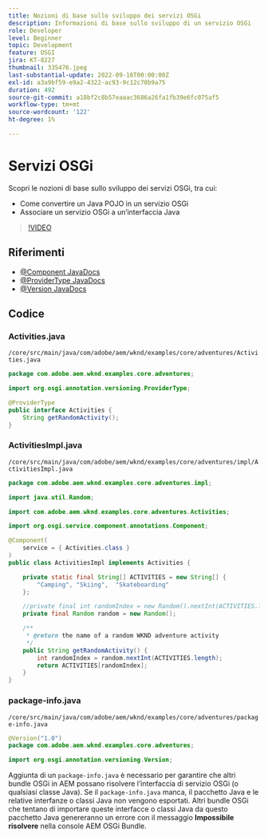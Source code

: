 ```yaml
---
title: Nozioni di base sullo sviluppo dei servizi OSGi
description: Informazioni di base sullo sviluppo di un servizio OSGi
role: Developer
level: Beginner
topic: Development
feature: OSGI
jira: KT-8227
thumbnail: 335476.jpeg
last-substantial-update: 2022-09-16T00:00:00Z
exl-id: a3a9bf59-e9a2-4322-ac93-9c12c70b9a75
duration: 492
source-git-commit: a18bf2c8b57eaaac3686a26fa1fb39e6fc075af5
workflow-type: tm+mt
source-wordcount: '122'
ht-degree: 1%

---
```


# Servizi OSGi

Scopri le nozioni di base sullo sviluppo dei servizi OSGi, tra cui:

+ Come convertire un Java POJO in un servizio OSGi
+ Associare un servizio OSGi a un’interfaccia Java

>[!VIDEO](https://video.tv.adobe.com/v/335476?quality=12&learn=on)

## Riferimenti

+ [@Component JavaDocs](https://javadoc.io/doc/com.adobe.aem/aem-sdk-api/latest/org/osgi/service/component/annotations/Component.html)
+ [@ProviderType JavaDocs](https://javadoc.io/doc/com.adobe.aem/aem-sdk-api/latest/org/osgi/annotation/versioning/ProviderType.html)
+ [@Version JavaDocs](https://javadoc.io/doc/com.adobe.aem/aem-sdk-api/latest/org/osgi/annotation/versioning/Version.html)

## Codice

### Activities.java

`/core/src/main/java/com/adobe/aem/wknd/examples/core/adventures/Activities.java`

```java
package com.adobe.aem.wknd.examples.core.adventures;

import org.osgi.annotation.versioning.ProviderType;

@ProviderType
public interface Activities {    
    String getRandomActivity();
}
```

### ActivitiesImpl.java

`/core/src/main/java/com/adobe/aem/wknd/examples/core/adventures/impl/ActivitiesImpl.java`

```java
package com.adobe.aem.wknd.examples.core.adventures.impl;

import java.util.Random;

import com.adobe.aem.wknd.examples.core.adventures.Activities;

import org.osgi.service.component.annotations.Component;

@Component(
    service = { Activities.class }
)
public class ActivitiesImpl implements Activities {

    private static final String[] ACTIVITIES = new String[] { 
        "Camping", "Skiing",  "Skateboarding"
    };

    //private final int randomIndex = new Random().nextInt(ACTIVITIES.length);
    private final Random random = new Random();

    /**
     * @return the name of a random WKND adventure activity
     */
    public String getRandomActivity() {
        int randomIndex = random.nextInt(ACTIVITIES.length);
        return ACTIVITIES[randomIndex];
    }    
}
```

### package-info.java

`/core/src/main/java/com/adobe/aem/wknd/examples/core/adventures/package-info.java`

```java
@Version("1.0")
package com.adobe.aem.wknd.examples.core.adventures;

import org.osgi.annotation.versioning.Version;
```

Aggiunta di un `package-info.java` è necessario per garantire che altri bundle OSGi in AEM possano risolvere l’interfaccia di servizio OSGi (o qualsiasi classe Java). Se il `package-info.java` manca, il pacchetto Java e le relative interfanze o classi Java non vengono esportati. Altri bundle OSGi che tentano di importare queste interfacce o classi Java da questo pacchetto Java genereranno un errore con il messaggio __Impossibile risolvere__ nella console AEM OSGi Bundle.
